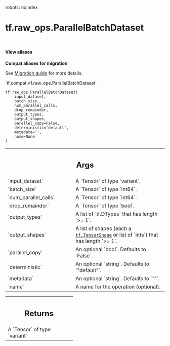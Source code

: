 robots: noindex

# tf.raw_ops.ParallelBatchDataset

<!-- Insert buttons and diff -->

<table class="tfo-notebook-buttons tfo-api nocontent" align="left">

</table>





<section class="expandable">
  <h4 class="showalways">View aliases</h4>
  <p>
<b>Compat aliases for migration</b>
<p>See
<a href="https://www.tensorflow.org/guide/migrate">Migration guide</a> for
more details.</p>
<p>`tf.compat.v1.raw_ops.ParallelBatchDataset`</p>
</p>
</section>

<pre class="devsite-click-to-copy prettyprint lang-py tfo-signature-link">
<code>tf.raw_ops.ParallelBatchDataset(
    input_dataset,
    batch_size,
    num_parallel_calls,
    drop_remainder,
    output_types,
    output_shapes,
    parallel_copy=False,
    deterministic=&#x27;default&#x27;,
    metadata=&#x27;&#x27;,
    name=None
)
</code></pre>



<!-- Placeholder for "Used in" -->


<!-- Tabular view -->
 <table class="responsive fixed orange">
<colgroup><col width="214px"><col></colgroup>
<tr><th colspan="2"><h2 class="add-link">Args</h2></th></tr>

<tr>
<td>
`input_dataset`
</td>
<td>
A `Tensor` of type `variant`.
</td>
</tr><tr>
<td>
`batch_size`
</td>
<td>
A `Tensor` of type `int64`.
</td>
</tr><tr>
<td>
`num_parallel_calls`
</td>
<td>
A `Tensor` of type `int64`.
</td>
</tr><tr>
<td>
`drop_remainder`
</td>
<td>
A `Tensor` of type `bool`.
</td>
</tr><tr>
<td>
`output_types`
</td>
<td>
A list of `tf.DTypes` that has length `>= 1`.
</td>
</tr><tr>
<td>
`output_shapes`
</td>
<td>
A list of shapes (each a <a href="../../tf/TensorShape.md"><code>tf.TensorShape</code></a> or list of `ints`) that has length `>= 1`.
</td>
</tr><tr>
<td>
`parallel_copy`
</td>
<td>
An optional `bool`. Defaults to `False`.
</td>
</tr><tr>
<td>
`deterministic`
</td>
<td>
An optional `string`. Defaults to `"default"`.
</td>
</tr><tr>
<td>
`metadata`
</td>
<td>
An optional `string`. Defaults to `""`.
</td>
</tr><tr>
<td>
`name`
</td>
<td>
A name for the operation (optional).
</td>
</tr>
</table>



<!-- Tabular view -->
 <table class="responsive fixed orange">
<colgroup><col width="214px"><col></colgroup>
<tr><th colspan="2"><h2 class="add-link">Returns</h2></th></tr>
<tr class="alt">
<td colspan="2">
A `Tensor` of type `variant`.
</td>
</tr>

</table>

